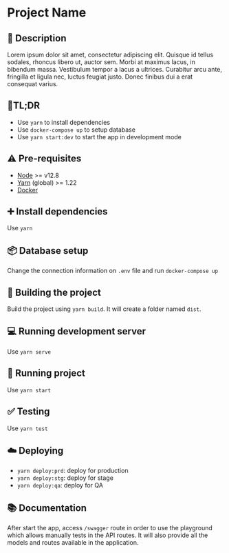 # Project Name

## 📜 Description

Lorem ipsum dolor sit amet, consectetur adipiscing elit. Quisque id tellus sodales, rhoncus libero ut, auctor sem. Morbi at maximus lacus, in bibendum massa. Vestibulum tempor a lacus a ultrices. Curabitur arcu ante, fringilla et ligula nec, luctus feugiat justo. Donec finibus dui a erat consequat varius.

## 📝TL;DR

- Use `yarn` to install dependencies
- Use `docker-compose up` to setup database
- Use `yarn start:dev` to start the app in development mode

## ⚠️ Pre-requisites

- [Node](https://nodejs.org/) >= v12.8
- [Yarn](https://yarnpkg.com/) (global) >= 1.22
- [Docker](https://www.docker.com/)

## ➕ Install dependencies

Use `yarn`

## 📦 Database setup

Change the connection information on `.env` file and run `docker-compose up`

## 👷 Building the project

Build the project using `yarn build`. It will create a folder named `dist`.

## 💻 Running development server

Use `yarn serve`

## 🚀 Running project

Use `yarn start`

## ✅ Testing

Use `yarn test`

## ☁️ Deploying

- `yarn deploy:prd`: deploy for production
- `yarn deploy:stg`: deploy for stage
- `yarn deploy:qa`: deploy for QA

## 📚 Documentation

After start the app, access `/swagger` route in order to use the playground which allows manually tests in the API routes.
It will also provide all the models and routes available in the application.
